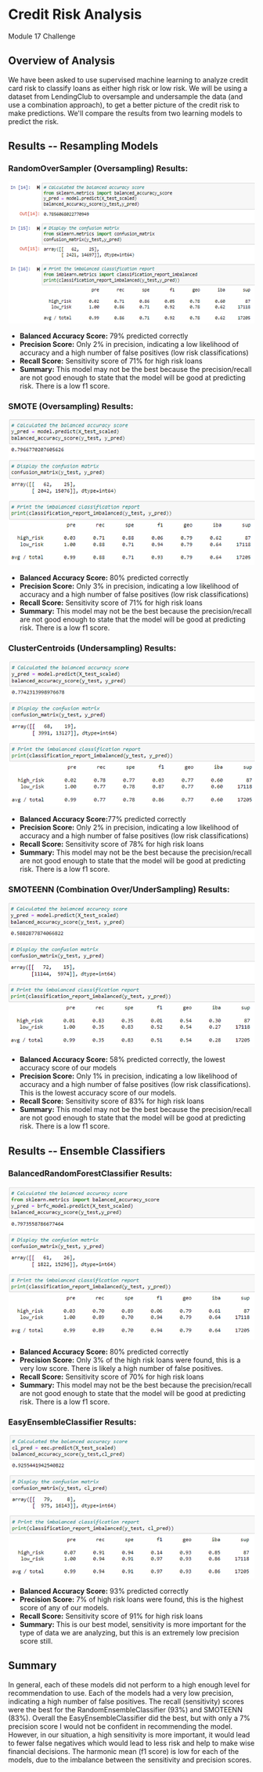 # Credit Risk Analysis
Module 17 Challenge
## Overview of Analysis
We have been asked to use supervised machine learning to analyze credit card risk to classify loans as either high risk or low risk. We will be using a dataset from LendingClub to oversample and undersample the data (and use a combination approach), to get a better picture of the credit risk to make predictions. We'll compare the results from two learning models to predict the risk. 

## Results -- Resampling Models

### RandomOverSampler (Oversampling) Results:
  ![randomoversampler.png](https://raw.githubusercontent.com/LaurenDebes/Credit_Risk_Analysis/main/randomoversampler.png)
  - <b>Balanced Accuracy Score:</b> 79% predicted correctly
  - <b>Precision Score:</b> Only 2% in precision, indicating a low likelihood of accuracy and a high number of false positives (low risk classifications)
  - <b>Recall Score:</b> Sensitivity score of 71% for high risk loans
  - <b>Summary:</b> This model may not be the best because the precision/recall are not good enough to state that the model will be good at predicting risk. There is a low f1 score.

### SMOTE (Oversampling) Results:
  ![SMOTE.png](https://raw.githubusercontent.com/LaurenDebes/Credit_Risk_Analysis/main/SMOTE.png)
  - <b>Balanced Accuracy Score:</b> 80% predicted correctly
  - <b>Precision Score:</b> Only 3% in precision, indicating a low likelihood of accuracy and a high number of false positives (low risk classifications)
  - <b>Recall Score:</b> Sensitivity score of 71% for high risk loans
  - <b>Summary:</b> This model may not be the best because the precision/recall are not good enough to state that the model will be good at predicting risk. There is a low f1 score.
  
### ClusterCentroids (Undersampling) Results:
  ![clustercentroids.png](https://raw.githubusercontent.com/LaurenDebes/Credit_Risk_Analysis/main/clustercentroids.png)
  - <b>Balanced Accuracy Score:</b>77% predicted correctly
  - <b>Precision Score:</b> Only 2% in precision, indicating a low likelihood of accuracy and a high number of false positives (low risk classifications)
  - <b>Recall Score:</b> Sensitivity score of 78% for high risk loans
  - <b>Summary:</b> This model may not be the best because the precision/recall are not good enough to state that the model will be good at predicting risk. There is a low f1 score.

### SMOTEENN (Combination Over/UnderSampling) Results:
  ![SMOTEENN.png](https://raw.githubusercontent.com/LaurenDebes/Credit_Risk_Analysis/main/SMOTEENN.png)
  - <b>Balanced Accuracy Score:</b> 58% predicted correctly, the lowest accuracy score of our models
  - <b>Precision Score:</b> Only 1% in precision, indicating a low likelihood of accuracy and a high number of false positives (low risk classifications). This is the lowest accuracy score of our models.
  - <b>Recall Score:</b> Sensitivity score of 83% for high risk loans
  - <b>Summary:</b> This model may not be the best because the precision/recall are not good enough to state that the model will be good at predicting risk. There is a low f1 score.

## Results -- Ensemble Classifiers

### BalancedRandomForestClassifier Results:
  ![balancedrandomforestclassifier.png](https://raw.githubusercontent.com/LaurenDebes/Credit_Risk_Analysis/main/balancedrandomforestclassifier.png)
  - <b>Balanced Accuracy Score:</b> 80% predicted correctly
  - <b>Precision Score:</b> Only 3% of the high risk loans were found, this is a very low score. There is likely a high number of false positives.
  - <b>Recall Score:</b> Sensitivity score of 70% for high risk loans
  - <b>Summary:</b> This model may not be the best because the precision/recall are not good enough to state that the model will be good at predicting risk. There is a low f1 score.
  
### EasyEnsembleClassifier Results:
  ![easyensembleclassifier.png](https://raw.githubusercontent.com/LaurenDebes/Credit_Risk_Analysis/main/easyensembleclassifier.png)
  - <b>Balanced Accuracy Score:</b> 93% predicted correctly
  - <b>Precision Score:</b> 7% of high risk loans were found, this is the highest score of any of our models.
  - <b>Recall Score:</b> Sensitivity score of 91% for high risk loans
  - <b>Summary:</b> This is our best model, sensitivity is more important for the type of data we are analyzing, but this is an extremely low precision score still.

## Summary
In general, each of these models did not perform to a high enough level for recommendation to use. Each of the models had a very low precision, indicating a high number of false positives. The recall (sensitivity) scores were the best for the RandomEnsembleClassifier (93%) and SMOTEENN (83%). Overall the EasyEnsembleClassifier did the best, but with only a 7% precision score I would not be confident in recommending the model. However, in our situation, a high sensitivity is more important, it would lead to fewer false negatives which would lead to less risk and help to make wise financial decisions. The harmonic mean (f1 score) is low for each of the models, due to the imbalance between the sensitivity and precision scores.

